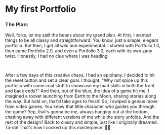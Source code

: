 # My first Portfolio

### The Plan: <br>

Well, folks, let me spill the beans about my grand plan. At first, I wanted things to be all classy and straightforward. You know, just a simple, elegant portfolio. But then, I got all wild and experimental. I started with Portfolio 1.0, then came Portfolio 2.0, and even a Portfolio 3.0, each with its own zany twist. Honestly, I had no clue where I was heading!

<br>

After a few days of this creative chaos, I had an epiphany. I decided to hit the reset button and set a clear goal. I thought, "Why not spice up this portfolio with some cool stuff to showcase my mad skills in both the front and back ends?" And then, out of the blue, the idea of a game hit me. I imagined a rocket launching from Earth to the Moon, sharing stories along the way. But hold on, that'd take ages to finish! So, I swiped a genius move from video games. You know that little character who guides you through the game? Yep, that's gonna be me, always hanging out at the bottom, chatting away with different versions of me while the story unfolds. And the rest of the design? Back to classy and simple, just like I originally dreamed. Ta-da! That's how I cooked up this masterpiece! 🚀💫